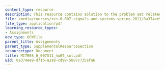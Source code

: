 ```yaml
---
content_type: resource
description: This resource contains solution to the problem set related to convolution.
file: /media/courses/res-6-007-signals-and-systems-spring-2011/0a374ee9df1ba2a9cd985807c735afa6_MITRES_6_007S11_hw04_sol.pdf
file_type: application/pdf
learning_resource_types:
- Assignments
ocw_type: OCWFile
parent_title: Assignments
parent_type: SupplementalResourceSection
resourcetype: Document
title: MITRES_6_007S11_hw04_sol.pdf
uid: 0a374ee9-df1b-a2a9-cd98-5807c735afa6
---
```

